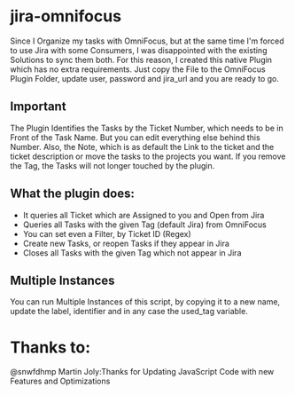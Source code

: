 # jira-omnifocus

Since I Organize my tasks with OmniFocus, but at the same time I'm forced to use Jira with some Consumers, I was disappointed with the existing Solutions to sync them both.  For this reason, I created this native Plugin which has no extra requirements. Just copy the File to the OmniFocus Plugin Folder,  update user, password and jira_url and you are ready to go.

## Important
The Plugin Identifies the Tasks by the Ticket Number, which needs to be in Front of the Task Name.
But you can edit everything else behind this Number. Also, the Note, which is as default the Link to the ticket and the ticket description or move the tasks to the projects you want. If you remove the Tag, the Tasks will not longer touched by the plugin.

## What the plugin does:
 * It queries all Ticket which are Assigned to you and Open from Jira
 * Queries all Tasks with the given Tag (default Jira) from OmniFocus
 * You can set even a Filter, by Ticket ID (Regex)
 * Create new Tasks, or reopen Tasks if they appear in Jira
 * Closes all Tasks with the given Tag which not appear in Jira

## Multiple Instances
You can run Multiple Instances of this script, by copying it to a new name, update the label, identifier and in any case the used_tag variable.


# Thanks to:
@snwfdhmp Martin Joly:Thanks for Updating JavaScript Code with new Features and Optimizations 
